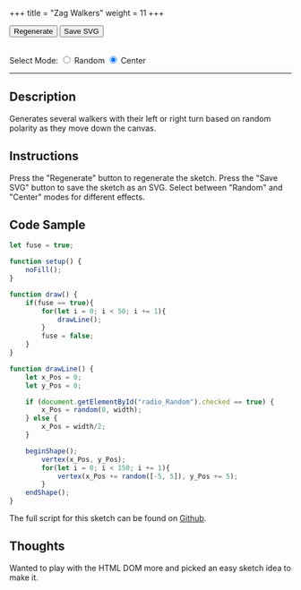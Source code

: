 +++
title = "Zag Walkers"
weight = 11
+++

<link rel="stylesheet" href="/styles/style.css" />

<!-- Load the Library -->
<script type = "text/javascript" src = "../../scripts/libs/p5js/p5.min.js"></script>
<script type = "text/javascript" src = "../../scripts/libs/p5js/p5.svg.js"></script>

<!-- Load the Sketch -->
<script>

/*
 * Title:   Zag Walkers
 * Author:  hamzberg
 * Version: 0.1
 * Date:    16 January 2024
 *
 * Notes:
 *   -
 */

let fuse = true;

function setup() {
    let c = createCanvas(600, 600, SVG);
    c.parent('processing-canvas');
    noFill();
}

function draw() {

    if(fuse == true){

        for(let i = 0; i < 50; i += 1){
            drawLine();
        }

        fuse = false;

    }

}

function drawLine() {

    let x_Pos = 0;
    let y_Pos = 0;

    if (document.getElementById("radio_Random").checked == true) {
        x_Pos = random(0, width);
    } else {
        x_Pos = width/2;
    }

    beginShape();
        vertex(x_Pos, y_Pos);
        for(let i = 0; i < 150; i += 1){
            vertex(x_Pos += random([-5, 5]), y_Pos += 5);
        }
    endShape();

}


function fuseTrigger() {

    clear();
    fuse = true;

}

function exportSVG() {

    save("zag-walkers_" + day() + "-" + month() + "-" + year() + "_" + millis() + ".svg");
    print("SVG Downloaded");

}

</script>

<!-- Insert the Sketch -->
<div id="processing-canvas"></div>

<div id="dom-gui">
    <button onclick="fuseTrigger()"> Regenerate </button>
    <button onclick="exportSVG()"> Save SVG </button>
</div>

<br>

Select Mode:
<input type="radio" id="radio_Random" name="select_Pos" value="Random">
    <label for="random"> Random </label>
<input type="radio" id="radio_Center" name="select_Pos" value="Center" checked="checked">
    <label for="center"> Center </label>

<hr>

## Description

Generates several walkers with their left or right turn based on random polarity as they move down the canvas.

## Instructions

Press the "Regenerate" button to regenerate the sketch. Press the "Save SVG" button to save the sketch as an SVG. Select between "Random" and "Center" modes for different effects.

## Code Sample

```JavaScript
let fuse = true;

function setup() {
    noFill();
}

function draw() {
    if(fuse == true){
        for(let i = 0; i < 50; i += 1){
            drawLine();
        }
        fuse = false;
    }
}

function drawLine() {
    let x_Pos = 0;
    let y_Pos = 0;

    if (document.getElementById("radio_Random").checked == true) {
        x_Pos = random(0, width);
    } else {
        x_Pos = width/2;
    }

    beginShape();
        vertex(x_Pos, y_Pos);
        for(let i = 0; i < 150; i += 1){
            vertex(x_Pos += random([-5, 5]), y_Pos += 5);
        }
    endShape();
}

```
The full script for this sketch can be found on [Github](https://github.com/hamzberg/cc-site).

## Thoughts

Wanted to play with the HTML DOM more and picked an easy sketch idea to make it.
